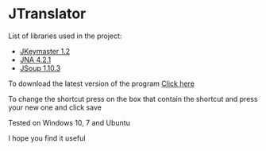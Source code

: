 # JTranslator

List of libraries used in the project:

 * [JKeymaster 1.2](https://github.com/tulskiy/jkeymaster)
 * [JNA 4.2.1](https://github.com/java-native-access/jna)
 * [JSoup 1.10.3](https://jsoup.org)

To download the latest version of the program [Click here](http://www.mediafire.com/file/w8h7e1v3dd8zg3o/Translatorv1.5.zip)

To change the shortcut press on the box that contain the shortcut
and press your new one and click save

Tested on Windows 10, 7 and Ubuntu

I hope you find it useful
